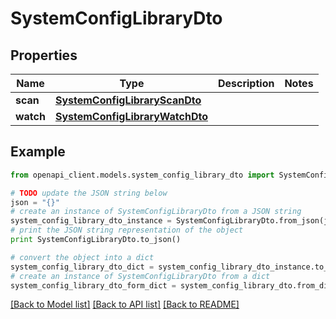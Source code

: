 # SystemConfigLibraryDto


## Properties
Name | Type | Description | Notes
------------ | ------------- | ------------- | -------------
**scan** | [**SystemConfigLibraryScanDto**](SystemConfigLibraryScanDto.md) |  | 
**watch** | [**SystemConfigLibraryWatchDto**](SystemConfigLibraryWatchDto.md) |  | 

## Example

```python
from openapi_client.models.system_config_library_dto import SystemConfigLibraryDto

# TODO update the JSON string below
json = "{}"
# create an instance of SystemConfigLibraryDto from a JSON string
system_config_library_dto_instance = SystemConfigLibraryDto.from_json(json)
# print the JSON string representation of the object
print SystemConfigLibraryDto.to_json()

# convert the object into a dict
system_config_library_dto_dict = system_config_library_dto_instance.to_dict()
# create an instance of SystemConfigLibraryDto from a dict
system_config_library_dto_form_dict = system_config_library_dto.from_dict(system_config_library_dto_dict)
```
[[Back to Model list]](../README.md#documentation-for-models) [[Back to API list]](../README.md#documentation-for-api-endpoints) [[Back to README]](../README.md)


